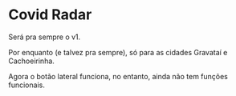 # Covid Radar
Será pra sempre o v1.

Por enquanto (e talvez pra sempre), só para as cidades Gravataí e Cachoeirinha.

Agora o botão lateral funciona, no entanto, ainda não tem funções funcionais.
